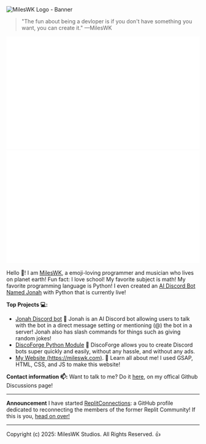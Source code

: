 ![MilesWK Logo - Banner](https://github.com/user-attachments/assets/1dc0272a-4b75-427e-9631-20fb35726c7a)
> "The fun about being a devloper is if you don't have something you want, you can create it."   —MilesWK

![](https://raw.githubusercontent.com/MilesWK/github-stats/master/generated/languages.svg#gh-dark-mode-only)
![](https://raw.githubusercontent.com/MilesWK/github-stats/master/generated/overview.svg#gh-dark-mode-only)

Hello 👋! I am [MilesWK](https://mileswk.com/), a emoji-loving programmer and musician who lives on planet earth! Fun fact: I love school! My favorite subject is math! My favorite programming language is Python! I even created an [AI Discord Bot Named Jonah](https://jonah.mileswk.com/) with Python that is currently live!

**Top Projects 💻:**
- [Jonah Discord bot](https://jonah.mileswk.com) 🐷
  Jonah is an AI Discord bot allowing users to talk with the bot in a direct message setting or mentioning (@) the bot in a server! Jonah also has slash commands for things such as giving random jokes!
- [DiscoForge Python Module](https://github.com/MilesWK/DiscoForge) 🔨
  DiscoForge allows you to create Discord bots super quickly and easily, without any hassle, and without any ads.
- [My Website (https://mileswk.com)](https://mileswk.com). 🙂
  Learn all about me! I used GSAP, HTML, CSS, and JS to make this website!
  
**Contact information 📫:**
Want to talk to me? Do it [here](https://github.com/MilesWK/MilesWK/discussions/), on my offical Github Discussions page!

--------------
**Announcement**
I have started [ReplitConnections](https://github.com/ReplitConnections/): a GitHub profile dedicated to reconnecting the members of the former Replit Community! If this is you, [head on over!](https://github.com/ReplitConnections/ReplitConnections/)

--------

Copyright (c) 2025: MilesWK Studios. All Rights Reserved. 👍
